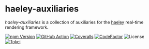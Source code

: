 # haeley-auxiliaries

*haeley-auxiliaries* is a collection of auxiliaries for the [haeley](https://github.com/halb3/haeley) real-time rendering framework.

[![npm Version](https://img.shields.io/npm/v/haeley-auxiliaries.svg)](https://www.npmjs.com/package/haeley-auxiliaries)
[![GitHub Action](https://img.shields.io/github/workflow/status/halb3/haeley-auxiliaries/test.svg)](https://github.com/halb3/haeley-auxiliaries/actions)
[![Coveralls](https://img.shields.io/coveralls/github/halb3/haeley-auxiliaries.svg?logo=coveralls)](https://coveralls.io/github/halb3/haeley-auxiliaries/)
[![CodeFactor](https://img.shields.io/codefactor/grade/github/halb3/haeley-auxiliaries/main.svg?logo=codefactor)](https://www.codefactor.io/repository/github/halb3/haeley-auxiliaries/)
![License](https://img.shields.io/github/license/halb3/haeley-auxiliaries.svg?logo=coveralls)
[![Tokei](https://img.shields.io/tokei/lines/github/halb3/haeley-auxiliaries)](https://github.com/Aaronepower/tokei)
